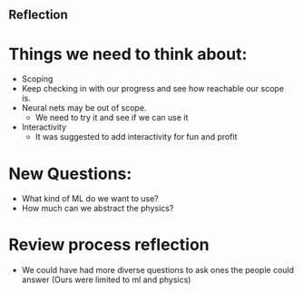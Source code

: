 ## Reflection
# Things we need to think about:
- Scoping
 - Keep checking in with our progress and see how reachable our scope is.
 - Neural nets may be out of scope.
   - We need to try it and see if we can use it
- Interactivity
  - It was suggested to add interactivity for fun and profit


# New Questions:
- What kind of ML do we want to use?
- How much can we abstract the physics?


# Review process reflection
- We could have had more diverse questions to ask ones the people could answer (Ours were limited to ml and physics)
